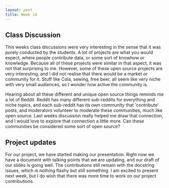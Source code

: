 ```yaml
---
layout: post
title: Week 14
---
```


## Class Discussion

This weeks class discussions were very interesting in the sense that it was purely conducted by the students. A lot of projects are what you would expect, where people contribute data, or some sort of knowhow or knowledge. Because all of these projects were similar in that aspect, it was not that surprising to me. However, some of these open source projects are very interesting, and I did not realise that there would be a market or community for it. Stuff like Cola, sewing, free beer, all seem like very niche with very small audiences, so I wonder how active the community is.

Hearing about all these different and unique open source things reminds me a lot of Reddit. Reddit has many different sub-reddits for everything and niche topics, and each sub-reddit has its own community that 'contribute' posts, and moderators volunteer to moderate these communities, much like open source. Last weeks discussion really helped me draw that connection, and I would love to explore that connection a little more. Can these communities be considered some sort of open source?
<!-- more -->

## Project updates

For our project, we have started making our presentation. Right now we have a document with talking points that we are updating, and our draft of our slides is going well. The contributions still remain with the docstring issues, which is nothing flashy but still something. I am excited to present next week, but I do wish that there was more time to work on our project contributions.
